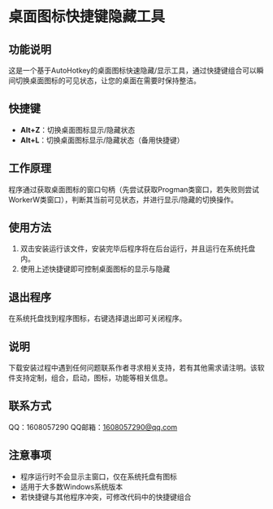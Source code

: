 # 桌面图标快捷键隐藏工具

## 功能说明

这是一个基于AutoHotkey的桌面图标快速隐藏/显示工具，通过快捷键组合可以瞬间切换桌面图标的可见状态，让您的桌面在需要时保持整洁。

## 快捷键

- **Alt+Z**：切换桌面图标显示/隐藏状态
- **Alt+L**：切换桌面图标显示/隐藏状态（备用快捷键）

## 工作原理

程序通过获取桌面图标的窗口句柄（先尝试获取Progman类窗口，若失败则尝试WorkerW类窗口），判断其当前可见状态，并进行显示/隐藏的切换操作。

## 使用方法
1. 双击安装运行该文件，安装完毕后程序将在后台运行，并且运行在系统托盘内。
2. 使用上述快捷键即可控制桌面图标的显示与隐藏

## 退出程序

在系统托盘找到程序图标，右键选择退出即可关闭程序。

## 说明
下载安装过程中遇到任何问题联系作者寻求相关支持，若有其他需求请注明。该软件支持定制，组合，启动，图标，功能等相关信息。
## 联系方式
QQ：1608057290
QQ邮箱：1608057290@qq.com

## 注意事项

- 程序运行时不会显示主窗口，仅在系统托盘有图标
- 适用于大多数Windows系统版本
- 若快捷键与其他程序冲突，可修改代码中的快捷键组合
